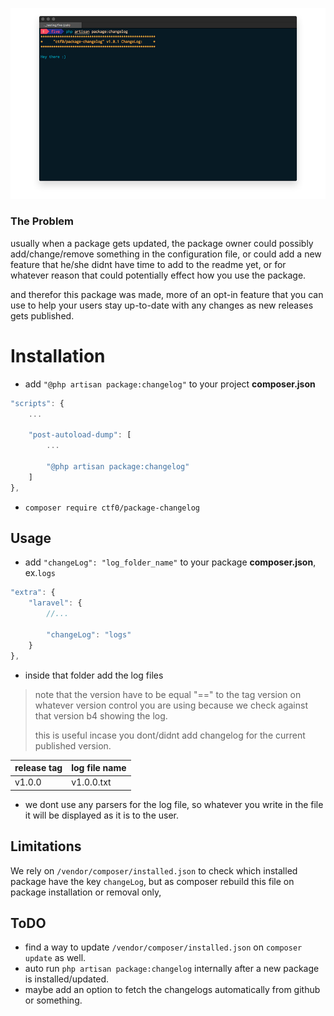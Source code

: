 <p align="center">
    <img src="demo.png">
</p>

### The Problem

usually when a package gets updated, the package owner could possibly add/change/remove something in the configuration file,
or could add a new feature that he/she didnt have time to add to the readme yet,
or for whatever reason that could potentially effect how you use the package.

and therefor this package was made, more of an opt-in feature that you can use to help your users stay up-to-date with any changes as new releases gets published.

# Installation

- add `"@php artisan package:changelog"` to your project **composer.json**

```js
"scripts": {
    ...

    "post-autoload-dump": [
        ...

        "@php artisan package:changelog"
    ]
},
```

- `composer require ctf0/package-changelog`

## Usage

- add `"changeLog": "log_folder_name"` to your package **composer.json**, ex.`logs`

```js
"extra": {
    "laravel": {
        //...

        "changeLog": "logs"
    }
},
```

- inside that folder add the log files
> note that the version have to be equal "==" to the tag version on whatever version control you are using because we check against that version b4 showing the log.
>
> this is useful incase you dont/didnt add changelog for the current published version.

   | release tag | log file name |
   |-------------|---------------|
   | v1.0.0      | v1.0.0.txt    |

- we dont use any parsers for the log file, so whatever you write in the file it will be displayed as it is to the user.

## Limitations
We rely on `/vendor/composer/installed.json` to check which installed package have the key `changeLog`, but as composer rebuild this file on package installation or removal only,

## ToDO
- find a way to update `/vendor/composer/installed.json` on `composer update` as well.
- auto run `php artisan package:changelog` internally after a new package is installed/updated.
- maybe add an option to fetch the changelogs automatically from github or something.
